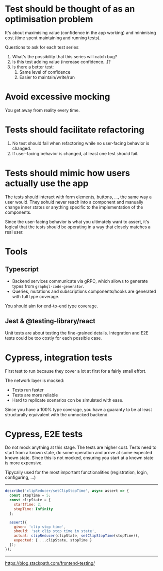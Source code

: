 # Test should be thought of as an optimisation problem

It's about maximising value (confidence in the app working) and minimising cost (time spent maintaining and running tests).

Questions to ask for each test series:
  1. What's the possibility that this series will catch bug?
  2. Is this test adding value (increase confidence...)?
  3. Is there a better test:
     1. Same level of confidence
     2. Easier to maintain/write/run

# Avoid excessive mocking 

You get away from reality every time.

# Tests should facilitate refactoring

1. No test should fail when refactoring while no user-facing behavior is changed.
2. If user-facing behavior is changed, at least one test should fail.

# Tests should mimic how users actually use the app

The tests should interact with form elements, buttons, ..., the same way a user would.
They sohuld never reach into a component and manually change inner states or anything specific to the implementation of the components.

Since the user-facing behavior is what you ultimately want to assert, it's logical that the tests should be operating in a way that closely matches a real user.

# Tools

## Typescript

  * Backend services communicate via gRPC, which allows to generate types from `graphql-code-generator`.
  * Queries, mutations and subscriptions components/hooks are generated with full type coverage.

You should aim for end-to-end type coverage. 

## Jest & @testing-library/react

Unit tests are about testing the fine-grained details. Integration and E2E tests could be too costly for each possible case.

# Cypress, integration tests

First test to run because they cover a lot at first for a fairly small effort.

The network layer is mocked:
  * Tests run faster
  * Tests are more reliable
  * Hard to replicate scenarios con be simulated with ease. 

Since you have a 100% type coverage, you have a guaranty to be at least structurally equivalent with the unmocked backend.

# Cypress, E2E tests

Do not mock anything at this stage. The tests are higher cost. 
Tests need to start from a known state, do some operation and arrive at some expected known state. Since this is not mocked, ensuring you start at a known state is more expensive.

Tipycally used for the most important functionalities (registration, login, configuring, ...) 


---
```javascript
describe('clipReducer/setClipStopTime', async assert => {
  const stopTime = 5;
  const clipState = {
    startTime: 2,
    stopTime: Infinity
  };

  assert({
    given: 'clip stop time',
    should: 'set clip stop time in state',
    actual: clipReducer(clipState, setClipStopTime(stopTime)),
    expected: { ...clipState, stopTime }
  });
});
```


---
https://blog.stackpath.com/frontend-testing/